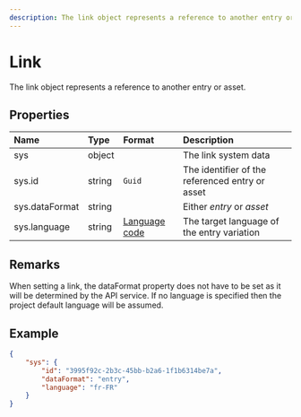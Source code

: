 ```yaml
---
description: The link object represents a reference to another entry or asset.
---
```

# Link

The link object represents a reference to another entry or asset.

## Properties

| Name | Type | Format | Description |
| :------- | :--- | :-- | :---------- |
| sys            | object |                                                | The link system data                            |
| sys.id         | string | `Guid`                                         | The identifier of the referenced entry or asset |
| sys.dataFormat | string |                                                | Either *entry* or *asset*                       |
| sys.language   | string | [Language code](/key-concepts/localization.md) | The target language of the entry variation      |

## Remarks

When setting a link, the dataFormat property does not have to be set as it will be determined by the API service. If no language is specified then the project default language will be assumed.

## Example

```json
{
    "sys": {
        "id": "3995f92c-2b3c-45bb-b2a6-1f1b6314be7a",
        "dataFormat": "entry",
        "language": "fr-FR"
    }
}
```
